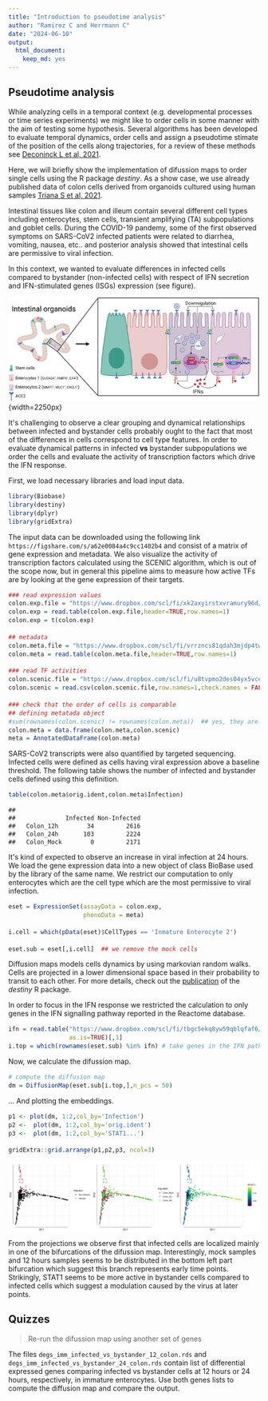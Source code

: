 ```yaml
---
title: "Introduction to pseudotime analysis"
author: "Ramirez C and Herrmann C"
date: "2024-06-10"
output:
  html_document: 
    keep_md: yes
---
```





## Pseudotime analysis

While analyzing cells in a temporal context (e.g. developmental processes or time series experiments) we might like
to order cells in some manner with the aim of testing some hypothesis. Several algorithms has been developed to 
evaluate temporal dynamics, order cells and assign a pseudotime stimate of the position of the cells along
trajectories, for a review of these methods see [Deconinck L et al, 2021](https://www.sciencedirect.com/science/article/pii/S2452310021000299).

Here, we will briefly show the implementation of difussion maps to order single cells using the R package *destiny*.
As a show case, we use already published data of colon cells derived from organoids cultured using human samples 
[Triana S et al, 2021](https://pubmed.ncbi.nlm.nih.gov/33904651/). 

Intestinal tissues like colon and illeum contain several different cell types including enterocytes, stem cells,
transient amplifying (TA) subpopulations and goblet cells. During the COVID-19 pandemy, some of the first observed 
symptoms on SARS-CoV2 infected patients were related to diarrhea, vomiting, nausea, etc.. and posterior 
analysis showed that intestinal cells are permissive to viral infection. 

In this context, we wanted to evaluate differences in infected cells compared to bystander 
(non-infected cells) with respect of IFN secretion and IFN-stimulated genes (ISGs) expression (see figure). 

![](figures/triana_et_al_intestinal_organoids.jpeg){width=2250px}


It's challenging to observe a clear grouping and dynamical relationships between infected and 
bystander cells probably ought to the fact that most of the differences in cells correspond to cell type features. 
In order to evaluate dynamical patterns in infected **vs** bystander subpopulations we order the cells and evaluate 
the activity of transcription factors which drive the IFN response.


First, we load necessary libraries and load input data. 



``` r
library(Biobase)
library(destiny)
library(dplyr)
library(gridExtra)
```


The input data can be downloaded using the following
link `https://figshare.com/s/a62e0084a4c9cc1402b4` and consist of a matrix of gene expression and metadata. We also visualize the activity of 
transcription factors calculated using the SCENIC algorithm, which is out of the scope now, but
in general this pipeline aims to measure how active TFs are by looking at the gene expression
of their targets.



``` r
### read expression values
colon.exp.file = "https://www.dropbox.com/scl/fi/xk2axyirstxvramury96d/colon_scenic_corrected_input.tsv?rlkey=anofkf7qurv77bdsm2rspymy7&st=ggf49h72&dl=1"
colon.exp = read.table(colon.exp.file,header=TRUE,row.names=1)
colon.exp = t(colon.exp)

## metadata
colon.meta.file = "https://www.dropbox.com/scl/fi/vrrzncs81qdah3mjdp4tw/colon_scenic_corrected_annotations.tsv?rlkey=ts44q3xafr6t77hmb9f3o3sfh&st=3dfoxy42&dl=1"
colon.meta = read.table(colon.meta.file,header=TRUE,row.names=1)

### read TF activities
colon.scenic.file = "https://www.dropbox.com/scl/fi/u8tvpmo2des04yx5vcetr/colon_aucell.csv?rlkey=6ox1vi4vtxpaxdrlh6ntcpju6&st=x4caj77g&dl=1"
colon.scenic = read.csv(colon.scenic.file,row.names=1,check.names = FALSE)

### check that the order of cells is comparable
## defining metatada object
#sum(rownames(colon.scenic) != rownames(colon.meta))  ## yes, they are!
colon.meta = data.frame(colon.meta,colon.scenic)
meta = AnnotatedDataFrame(colon.meta)
```

SARS-CoV2 transcripts were also quantified by targeted sequencing. Infected cells were defined as cells having viral expression
above a baseline threshold. The following table shows the number of infected and bystander cells defined using this
definition.



``` r
table(colon.meta$orig.ident,colon.meta$Infection)
```

```
##             
##              Infected Non-Infected
##   Colon_12h        34         2616
##   Colon_24h       103         2224
##   Colon_Mock        0         2171
```

It's kind of expected to observe an increase in viral infection at 24 hours. We load the gene expression data into a new object
of class BioBase used by the library of the same name. We restrict our computation to only enterocytes which
are the cell type which are the most permissive to viral infection.



``` r
eset = ExpressionSet(assayData = colon.exp,
                     phenoData = meta)

i.cell = which(pData(eset)$CellTypes == 'Inmature Enterocyte 2')

eset.sub = eset[,i.cell]  ## we remove the mock cells
```

Diffusion maps models cells dynamics by using markovian random walks. Cells are projected in a lower dimensional
space based in their probability to transit to each other. For more details, check out the [publication](https://academic.oup.com/bioinformatics/article/32/8/1241/1744143) 
of the *destiny* R package.

In order to focus in the IFN response we restricted the calculation to only genes in the IFN signalling 
pathway reported in the Reactome database.



``` r
ifn = read.table("https://www.dropbox.com/scl/fi/tbgc5ekq8yw59qblqfaf6/REACTOME_INF_SIGNALLING.txt?rlkey=l48en2r8v3fowcat80l2gq7mv&st=t799ecl5&dl=1",
                 as.is=TRUE)[,1]
i.top = which(rownames(eset.sub) %in% ifn) # take genes in the IFN pathway
```

Now, we calculate the difussion map.


``` r
# compute the diffusion map
dm = DiffusionMap(eset.sub[i.top,],n_pcs = 50)
```

... And plotting the embeddings.



``` r
p1 <- plot(dm, 1:2,col_by='Infection') 
p2 <-  plot(dm, 1:2,col_by='orig.ident') 
p3 <-  plot(dm, 1:2,col_by='STAT1...')

gridExtra::grid.arrange(p1,p2,p3, ncol=3)
```

<img src="08-Intro_to_pseudotime_analysis_files/figure-html/plots-1.png" style="display: block; margin: auto;" />


From the projections we observe first that infected cells are localized mainly in one of the bifurcations of the 
difussion map. Interestingly, mock samples and 12 hours samples seems to be distributed in the bottom left part
bifurcation which suggest this branch represents early time points. Strikingly, STAT1 seems to be more active in bystander
cells compared to infected cells which suggest a modulation caused by the virus at later points.



## Quizzes

> Re-run the difussion map using another set of genes 

The files  `degs_imm_infected_vs_bystander_12_colon.rds` and `degs_imm_infected_vs_bystander_24_colon.rds` contain
list of differential expressed genes comparing infected vs bystander cells at 12 hours or 24 hours, respectively,
in immature enterocytes. Use both genes lists to compute the diffusion map and compare the output.


